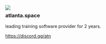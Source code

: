 <img align="left" src="https://orhun.dev/img/crow.png">

### atlanta.space
leading training software provider for 2 years.

https://discord.gg/atn
